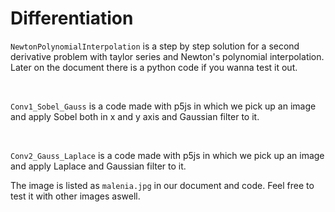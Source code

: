 # Differentiation

<code>NewtonPolynomialInterpolation</code> is a step by step solution for a second derivative problem with taylor series and Newton's polynomial interpolation. Later on the document there is a python code if you wanna test it out.

<br>

<code>Conv1_Sobel_Gauss</code> is a code made with p5js in which we pick up an image and apply Sobel both in x and y axis and Gaussian filter to it.

<br>

<code>Conv2_Gauss_Laplace</code> is a code made with p5js in which we pick up an image and apply Laplace and Gaussian filter to it.

The image is listed as <code>malenia.jpg</code> in our document and code. Feel free to test it with other images aswell.
